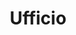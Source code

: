 ---
draft: true
template: spaces-single
slug: /spazi/ufficio
order: 99
spaceId: Ed1-A--1
map: 
  building: 1
  floor: A
  color: '#fff'
  svgPath: ''
title: Ufficio
# subtitle: xyz
# cover:
#   image: ./photos/xyz.jpg
---